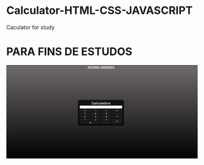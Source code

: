 # Calculator-HTML-CSS-JAVASCRIPT
Caculator for study

# PARA FINS DE ESTUDOS



![Calculator](https://github.com/AdonisinodA/Calculator-HTML-CSS-JAVASCRIPT/blob/main/calculator.PNG?raw=true)
